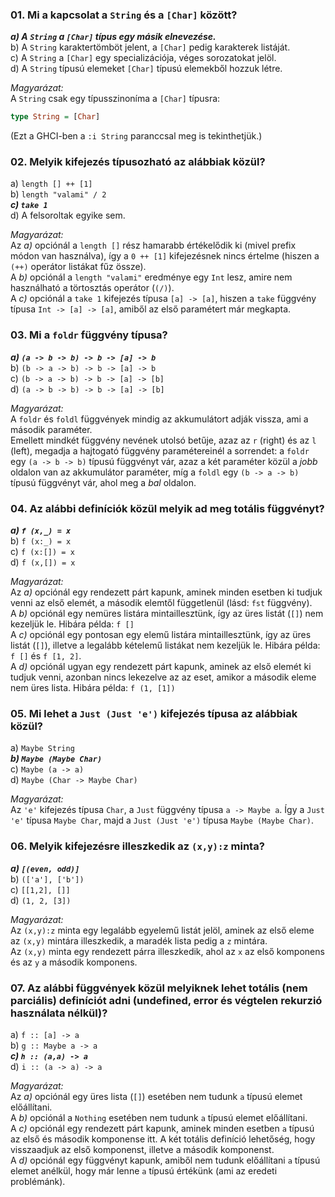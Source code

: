 ### 01. Mi a kapcsolat a `String` és a `[Char]` között?

***a) A `String` a `[Char]` típus egy másik elnevezése.*** \
b) A `String` karaktertömböt jelent, a `[Char]` pedig karakterek listáját. \
c) A `String` a `[Char]` egy specializációja, véges sorozatokat jelöl. \
d) A `String` típusú elemeket `[Char]` típusú elemekből hozzuk létre.

*Magyarázat:* \
A `String` csak egy típusszinoníma a `[Char]` típusra:
```hs
type String = [Char]
```
(Ezt a GHCI-ben a `:i String` paranccsal meg is tekinthetjük.)

### 02. Melyik kifejezés típusozható az alábbiak közül?

a) `length [] ++ [1]` \
b) `length "valami" / 2` \
***c) `take 1`*** \
d) A felsoroltak egyike sem.

*Magyarázat:* \
Az *a)* opciónál a `length []` rész hamarabb értékelődik ki (mivel prefix módon van használva), így a `0 ++ [1]` kifejezésnek nincs értelme (hiszen a `(++)` operátor listákat fűz össze). \
A *b)* opciónál a `length "valami"` eredménye egy `Int` lesz, amire nem használható a törtosztás operátor (`(/)`). \
A *c)* opciónál a `take 1` kifejezés típusa `[a] -> [a]`, hiszen a `take` függvény típusa `Int -> [a] -> [a]`, amiből az első paramétert már megkapta.

### 03. Mi a `foldr` függvény típusa?

***a) `(a -> b -> b) -> b -> [a] -> b`*** \
b) `(b -> a -> b) -> b -> [a] -> b` \
c) `(b -> a -> b) -> b -> [a] -> [b]` \
d) `(a -> b -> b) -> b -> [a] -> [b]`

*Magyarázat:* \
A `foldr` és `foldl` függvények mindig az akkumulátort adják vissza, ami a második paraméter. \
Emellett mindkét függvény nevének utolsó betűje, azaz az `r` (right) és az `l` (left), megadja a hajtogató függvény paramétereinél a sorrendet: a `foldr` egy `(a -> b -> b)` típusú függvényt vár, azaz a két paraméter közül a *jobb* oldalon van az akkumulátor paraméter, míg a `foldl` egy `(b -> a -> b)` típusú függvényt vár, ahol meg a *bal* oldalon.

### 04. Az alábbi definíciók közül melyik ad meg totális függvényt?

***a) `f (x,_) = x`*** \
b) `f (x:_) = x` \
c) `f (x:[]) = x` \
d) `f (x,[]) = x`

*Magyarázat:* \
Az *a)* opciónál egy rendezett párt kapunk, aminek minden esetben ki tudjuk venni az első elemét, a második elemtől függetlenül (lásd: `fst` függvény). \
A *b)* opciónál egy nemüres listára mintaillesztünk, így az üres listát (`[]`) nem kezeljük le. Hibára példa: `f []` \
A *c)* opciónál egy pontosan egy elemű listára mintaillesztünk, így az üres listát (`[]`), illetve a legalább kételemű listákat nem kezeljük le. Hibára példa: `f []` és `f [1, 2]`. \
A *d)* opciónál ugyan egy rendezett párt kapunk, aminek az első elemét ki tudjuk venni, azonban nincs lekezelve az az eset, amikor a második eleme nem üres lista. Hibára példa: `f (1, [1])`

### 05. Mi lehet a `Just (Just 'e')` kifejezés típusa az alábbiak közül?

a) `Maybe String` \
***b) `Maybe (Maybe Char)`*** \
c) `Maybe (a -> a)` \
d) `Maybe (Char -> Maybe Char)`

*Magyarázat:* \
Az `'e'` kifejezés típusa `Char`, a `Just` függvény típusa `a -> Maybe a`. Így a `Just 'e'` típusa `Maybe Char`, majd a `Just (Just 'e')` típusa `Maybe (Maybe Char)`.

### 06. Melyik kifejezésre illeszkedik az `(x,y):z` minta?

***a) `[(even, odd)]`*** \
b) `(['a'], ['b'])` \
c) `[[1,2], []]` \
d) `(1, 2, [3])`

*Magyarázat:* \
Az `(x,y):z` minta egy legalább egyelemű listát jelöl, aminek az első eleme az `(x,y)` mintára illeszkedik, a maradék lista pedig a `z` mintára. \
Az `(x,y)` minta egy rendezett párra illeszkedik, ahol az `x` az első komponens és az `y` a második komponens.

### 07. Az alábbi függvények közül melyiknek lehet totális (nem parciális) definíciót adni (undefined, error és végtelen rekurzió használata nélkül)?

a) `f :: [a] -> a` \
b) `g :: Maybe a -> a` \
***c) `h :: (a,a) -> a`*** \
d) `i :: (a -> a) -> a`

*Magyarázat:* \
Az *a)* opciónál egy üres lista (`[]`) esetében nem tudunk `a` típusú elemet előállítani. \
A *b)* opciónál a `Nothing` esetében nem tudunk `a` típusú elemet előállítani. \
A *c)* opciónál egy rendezett párt kapunk, aminek minden esetben `a` típusú az első és második komponense itt. A két totális definíció lehetőség, hogy visszaadjuk az első komponenst, illetve a második komponenst. \
A *d)* opciónál egy függvényt kapunk, amiből nem tudunk előállítani `a` típusú elemet anélkül, hogy már lenne `a` típusú értékünk (ami az eredeti problémánk).
